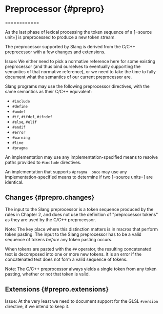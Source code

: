 # Preprocessor {#prepro}
============

As the last phase of lexical processing the token sequence of a [=source unit=] is preprocessed to produce a new token stream.

The preprocessor supported by Slang is derived from the C/C++ preprocessor with a few changes and extensions.

Issue: We either need to pick a normative reference here for some existing preprocessor (and thus bind ourselves to eventually supporting the semantics of that normative reference), or we need to take the time to fully document what the semantics of our current preprocessor are.

Slang programs may use the following preprocessor directives, with the same semantics as their C/C++ equivalent:


* `#include`
* `#define`
* `#undef`
* `#if`, `#ifdef`, `#ifndef`
* `#else`, `#elif`
* `#endif`
* `#error`
* `#warning`
* `#line`
* `#pragma`


An implementation may use any implementation-specified means to resolve paths provided to `#include` directives.

An implementation that supports `#pragma  once` may use any implementation-specified means to determine if two [=source units=] are identical.

## Changes {#prepro.changes}

The input to the Slang preprocessor is a token sequence produced by the rules in Chapter 2, and does not use the definition of "preprocessor tokens" as they are used by the C/C++ preprocessor.

Note: The key place where this distinction matters is in macros that perform token pasting.
The input to the Slang preprocessor has to be a valid sequence of tokens *before* any token pasting occurs.

When tokens are pasted with the `##` operator, the resulting concatenated text is decomposed into one or more new tokens.
It is an error if the concatenated text does not form a valid sequence of tokens.

Note: The C/C++ preprocessor always yields a single token from any token pasting, whether or not that token is valid.

## Extensions {#prepro.extensions}

Issue: At the very least we need to document support for the GLSL `#version` directive, if we intend to keep it.

